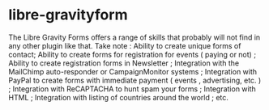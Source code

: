 libre-gravityform
=================

The Libre Gravity Forms offers a range of skills that probably will not find in any other plugin like that. Take note : Ability to create unique forms of contact; Ability to create forms for registration for events ( paying or not) ; Ability to create registration forms in Newsletter ; Integration with the MailChimp auto-responder or CampaignMonitor systems ; Integration with PayPal to create forms with immediate payment ( events , advertising, etc. ) ; Integration with ReCAPTACHA to hunt spam your forms ; Integration with HTML ; Integration with listing of countries around the world ; etc.

